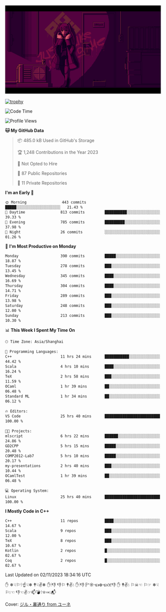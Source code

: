 ![](imgs/main.png)

[![trophy](https://github-profile-trophy.vercel.app/?username=NeilKleistGao&theme=dracula)](https://github.com/ryo-ma/github-profile-trophy)

<!--START_SECTION:waka-->
![Code Time](http://img.shields.io/badge/Code%20Time-315%20hrs%2025%20mins-blue)

![Profile Views](http://img.shields.io/badge/Profile%20Views-0-blue)

**🐱 My GitHub Data** 

> 📦 485.0 kB Used in GitHub's Storage 
 > 
> 🏆 1,248 Contributions in the Year 2023
 > 
> 🚫 Not Opted to Hire
 > 
> 📜 87 Public Repositories 
 > 
> 🔑 11 Private Repositories 
 > 
**I'm an Early 🐤** 

```text
🌞 Morning                443 commits         █████░░░░░░░░░░░░░░░░░░░░   21.43 % 
🌆 Daytime                813 commits         ██████████░░░░░░░░░░░░░░░   39.33 % 
🌃 Evening                785 commits         █████████░░░░░░░░░░░░░░░░   37.98 % 
🌙 Night                  26 commits          ░░░░░░░░░░░░░░░░░░░░░░░░░   01.26 % 
```
📅 **I'm Most Productive on Monday** 

```text
Monday                   390 commits         █████░░░░░░░░░░░░░░░░░░░░   18.87 % 
Tuesday                  278 commits         ███░░░░░░░░░░░░░░░░░░░░░░   13.45 % 
Wednesday                345 commits         ████░░░░░░░░░░░░░░░░░░░░░   16.69 % 
Thursday                 304 commits         ████░░░░░░░░░░░░░░░░░░░░░   14.71 % 
Friday                   289 commits         ███░░░░░░░░░░░░░░░░░░░░░░   13.98 % 
Saturday                 248 commits         ███░░░░░░░░░░░░░░░░░░░░░░   12.00 % 
Sunday                   213 commits         ███░░░░░░░░░░░░░░░░░░░░░░   10.30 % 
```


📊 **This Week I Spent My Time On** 

```text
🕑︎ Time Zone: Asia/Shanghai

💬 Programming Languages: 
C++                      11 hrs 24 mins      ███████████░░░░░░░░░░░░░░   44.42 % 
Scala                    4 hrs 10 mins       ████░░░░░░░░░░░░░░░░░░░░░   16.24 % 
TeX                      2 hrs 58 mins       ███░░░░░░░░░░░░░░░░░░░░░░   11.59 % 
OCaml                    1 hr 39 mins        ██░░░░░░░░░░░░░░░░░░░░░░░   06.48 % 
Standard ML              1 hr 34 mins        ██░░░░░░░░░░░░░░░░░░░░░░░   06.12 % 

🔥 Editors: 
VS Code                  25 hrs 40 mins      █████████████████████████   100.00 % 

🐱‍💻 Projects: 
mlscript                 6 hrs 22 mins       ██████░░░░░░░░░░░░░░░░░░░   24.86 % 
GD2CPP                   5 hrs 15 mins       █████░░░░░░░░░░░░░░░░░░░░   20.48 % 
COMP2012-Lab7            5 hrs 10 mins       █████░░░░░░░░░░░░░░░░░░░░   20.17 % 
my-presentations         2 hrs 40 mins       ███░░░░░░░░░░░░░░░░░░░░░░   10.44 % 
OCamlTest                1 hr 39 mins        ██░░░░░░░░░░░░░░░░░░░░░░░   06.48 % 

💻 Operating System: 
Linux                    25 hrs 40 mins      █████████████████████████   100.00 % 
```

**I Mostly Code in C++** 

```text
C++                      11 repos            ████░░░░░░░░░░░░░░░░░░░░░   14.67 % 
Scala                    9 repos             ███░░░░░░░░░░░░░░░░░░░░░░   12.00 % 
TeX                      8 repos             ███░░░░░░░░░░░░░░░░░░░░░░   10.67 % 
Kotlin                   2 repos             █░░░░░░░░░░░░░░░░░░░░░░░░   02.67 % 
Coq                      2 repos             █░░░░░░░░░░░░░░░░░░░░░░░░   02.67 % 
```




 Last Updated on 02/11/2023 18:34:16 UTC
<!--END_SECTION:waka-->

✋ ❄☟⚐🕆☝☟❄ 🕈☟✌❄ ✋🕯👎 👎⚐ 🕈✌💧 ✋🕯👎 🏱☼☜❄☜☠👎 ✋ 🕈✌💧 ⚐☠☜ ⚐☞ ❄☟⚐💧☜ 👎☜✌☞📫💣🕆❄☜💧📬

Cover: [ジル・裏通り from ユーネ](https://www.pixiv.net/artworks/62127066)
